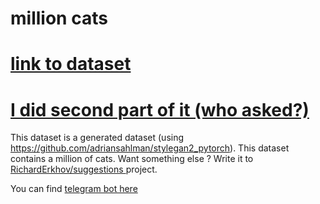 # million cats
<a href='https://www.kaggle.com/datasets/chelove4draste/1-million-cats'><h1> link to dataset </h1></a>
<a href='https://www.kaggle.com/datasets/chelove4draste/second-million-cats-dataset'><h1> I did second part of it (who asked?)</h1></a>
This dataset is a generated dataset (using https://github.com/adriansahlman/stylegan2_pytorch).
This dataset contains a million of cats.
Want something else ? Write it to <a href='https://github.com/RichardErkhov/suggestions'>RichardErkhov/suggestions </a> project.
<p>You can find <a href='http://t.me/aiforcats_bot'> telegram bot here </a> <p>
